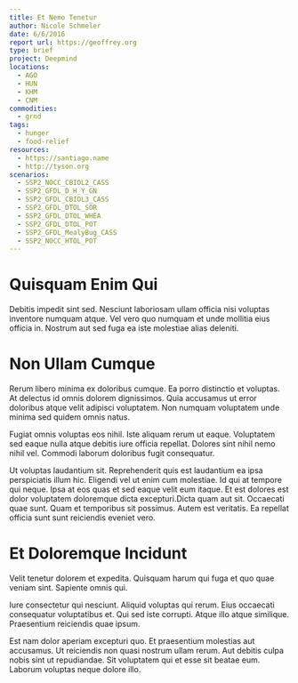 ```yaml
---
title: Et Nemo Tenetur
author: Nicole Schmeler
date: 6/6/2016
report url: https://geoffrey.org
type: brief
project: Deepmind
locations:
  - AGO
  - HUN
  - KHM
  - CNM
commodities:
  - grnd
tags:
  - hunger
  - food-relief
resources:
  - https://santiago.name
  - http://tyson.org
scenarios:
  - SSP2_NOCC_CBIOL2_CASS
  - SSP2_GFDL_D_H_Y_GN
  - SSP2_GFDL_CBIOL3_CASS
  - SSP2_GFDL_DTOL_SOR
  - SSP2_GFDL_DTOL_WHEA
  - SSP2_GFDL_DTOL_POT
  - SSP2_GFDL_MealyBug_CASS
  - SSP2_NOCC_HTOL_POT
---
```

# Quisquam Enim Qui
Debitis impedit sint sed. Nesciunt laboriosam ullam officia nisi voluptas inventore numquam atque. Vel vero quo numquam et unde mollitia eius officia in. Nostrum aut sed fuga ea iste molestiae alias deleniti.

# Non Ullam Cumque
Rerum libero minima ex doloribus cumque. Ea porro distinctio et voluptas. At delectus id omnis dolorem dignissimos. Quia accusamus ut error doloribus atque velit adipisci voluptatem. Non numquam voluptatem unde minima sed quidem omnis natus.
 Fugiat omnis voluptas eos nihil. Iste aliquam rerum ut eaque. Voluptatem sed eaque nulla atque debitis iure officia repellat. Dolores sint nihil nemo nihil vel. Commodi laborum doloribus fugit consequatur.
 Ut voluptas laudantium sit. Reprehenderit quis est laudantium ea ipsa perspiciatis illum hic. Eligendi vel ut enim cum molestiae. Id qui at tempore qui neque. Ipsa at eos quas et sed eaque velit eum itaque. Et est dolores est dolor voluptatem doloremque dicta excepturi.Dicta quam aut sit. Occaecati quae sunt. Quam et temporibus sit possimus. Autem est veritatis. Ea repellat officia sunt sunt reiciendis eveniet vero.

# Et Doloremque Incidunt
Velit tenetur dolorem et expedita. Quisquam harum qui fuga et quo quae veniam sint. Sapiente omnis qui.
 Iure consectetur qui nesciunt. Aliquid voluptas qui rerum. Eius occaecati consequatur voluptatibus et. Qui sed iste corrupti. Atque illo atque similique. Praesentium reiciendis quae ipsum.
 Est nam dolor aperiam excepturi quo. Et praesentium molestias aut accusamus. Ut reiciendis non quasi nostrum ullam rerum. Aut debitis culpa nobis sint ut repudiandae. Sit voluptatem qui et esse sit beatae eum. Laborum voluptas neque dolore illo.
